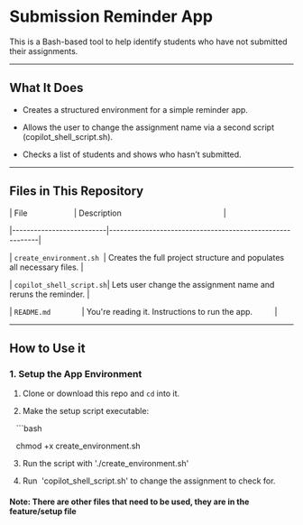 # Submission Reminder App



This is a Bash-based tool to help identify students who have not submitted their assignments.



---



## What It Does



- Creates a structured environment for a simple reminder app.

- Allows the user to change the assignment name via a second script (copilot_shell_script.sh).

- Checks a list of students and shows who hasn’t submitted.



---



## Files in This Repository



| File                     | Description                                              |

|--------------------------|----------------------------------------------------------|

| `create_environment.sh`  | Creates the full project structure and populates all necessary files. |

| `copilot_shell_script.sh`| Lets user change the assignment name and reruns the reminder. |

| `README.md`              | You're reading it. Instructions to run the app.          |



---



##  How to Use it



### 1. Setup the App Environment



1. Clone or download this repo and `cd` into it.  

2. Make the setup script executable:

   ```bash

   chmod +x create_environment.sh

3. Run the script with './create_environment.sh'

4. Run  'copilot_shell_script.sh' to change the assignment to check for.



#### Note: There are other files that need to be used, they are in the feature/setup file